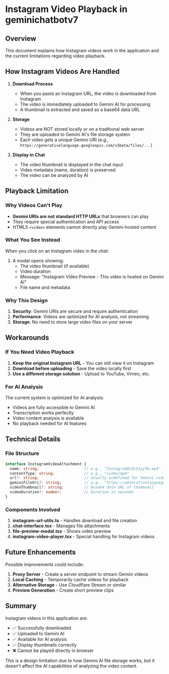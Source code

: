 # Instagram Video Playback in geminichatbotv7

## Overview
This document explains how Instagram videos work in the application and the current limitations regarding video playback.

## How Instagram Videos Are Handled

1. **Download Process**
   - When you paste an Instagram URL, the video is downloaded from Instagram
   - The video is immediately uploaded to Gemini AI for processing
   - A thumbnail is extracted and saved as a base64 data URL

2. **Storage**
   - Videos are NOT stored locally or on a traditional web server
   - They are uploaded to Gemini AI's file storage system
   - Each video gets a unique Gemini URI (e.g., `https://generativelanguage.googleapis.com/v1beta/files/...`)

3. **Display in Chat**
   - The video thumbnail is displayed in the chat input
   - Video metadata (name, duration) is preserved
   - The video can be analyzed by AI

## Playback Limitation

### Why Videos Can't Play
- **Gemini URIs are not standard HTTP URLs** that browsers can play
- They require special authentication and API access
- HTML5 `<video>` elements cannot directly play Gemini-hosted content

### What You See Instead
When you click on an Instagram video in the chat:
1. A modal opens showing:
   - The video thumbnail (if available)
   - Video duration
   - Message: "Instagram Video Preview - This video is hosted on Gemini AI"
   - File name and metadata

### Why This Design
1. **Security**: Gemini URIs are secure and require authentication
2. **Performance**: Videos are optimized for AI analysis, not streaming
3. **Storage**: No need to store large video files on your server

## Workarounds

### If You Need Video Playback
1. **Keep the original Instagram URL** - You can still view it on Instagram
2. **Download before uploading** - Save the video locally first
3. **Use a different storage solution** - Upload to YouTube, Vimeo, etc.

### For AI Analysis
The current system is optimized for AI analysis:
- Videos are fully accessible to Gemini AI
- Transcription works perfectly
- Video content analysis is available
- No playback needed for AI features

## Technical Details

### File Structure
```typescript
interface InstagramVideoAttachment {
  name: string;                    // e.g., "InstagramDLOLU1xyTm.mp4"
  contentType: string;             // e.g., "video/mp4"
  url?: string;                    // Usually undefined for Gemini videos
  geminiFileUri?: string;          // e.g., "https://generativelanguage.googleapis.com/..."
  videoThumbnail?: string;         // Base64 data URL of thumbnail
  videoDuration?: number;          // Duration in seconds
}
```

### Components Involved
1. **instagram-url-utils.ts** - Handles download and file creation
2. **chat-interface.tsx** - Manages file attachments
3. **file-preview-modal.tsx** - Shows video preview
4. **instagram-video-player.tsx** - Special handling for Instagram videos

## Future Enhancements

Possible improvements could include:
1. **Proxy Server** - Create a server endpoint to stream Gemini videos
2. **Local Caching** - Temporarily cache videos for playback
3. **Alternative Storage** - Use Cloudflare Stream or similar
4. **Preview Generation** - Create short preview clips

## Summary

Instagram videos in this application are:
- ✅ Successfully downloaded
- ✅ Uploaded to Gemini AI
- ✅ Available for AI analysis
- ✅ Display thumbnails correctly
- ❌ Cannot be played directly in browser

This is a design limitation due to how Gemini AI file storage works, but it doesn't affect the AI capabilities of analyzing the video content.
